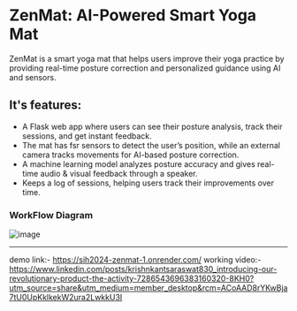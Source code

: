 # ZenMat: AI-Powered Smart Yoga Mat
ZenMat is a smart yoga mat that helps users improve their yoga practice by providing real-time posture correction and personalized guidance using AI and sensors.

## It's features:
- A Flask web app where users can see their posture analysis, track their sessions, and get instant feedback.
- The mat has fsr sensors to detect the user’s position, while an external camera tracks movements for AI-based posture correction.
- A machine learning model analyzes posture accuracy and gives real-time audio & visual feedback through a speaker.
- Keeps a log of sessions, helping users track their improvements over time.

### WorkFlow Diagram
![image](https://github.com/user-attachments/assets/3b284fd4-980a-485c-a0e5-a566e8275c82)

----
demo link:- https://sih2024-zenmat-1.onrender.com/
working video:- https://www.linkedin.com/posts/krishnkantsaraswat830_introducing-our-revolutionary-product-the-activity-7286543696383160320-8KH0?utm_source=share&utm_medium=member_desktop&rcm=ACoAAD8rYKwBja7tU0UpKklkekW2ura2LwkkU3I
